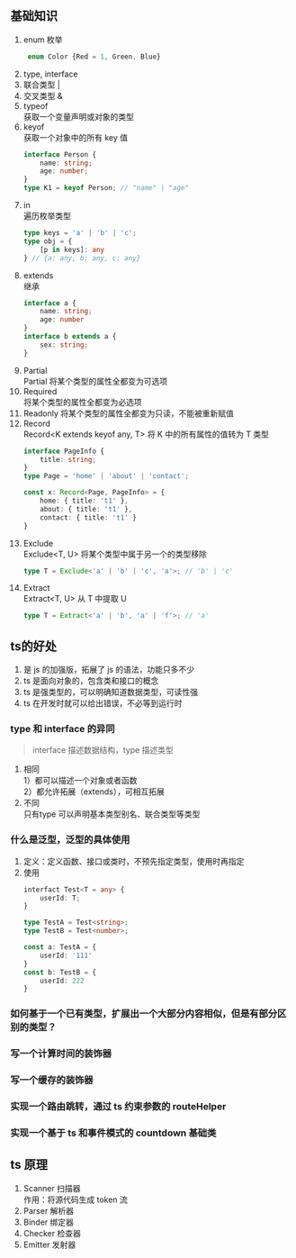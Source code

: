 ## 基础知识
1. enum 枚举
   ```ts 
    enum Color {Red = 1, Green, Blue}
    ```
2. type, interface
3. 联合类型 |
4. 交叉类型 &
5. typeof   
   获取一个变量声明或对象的类型
6. keyof   
   获取一个对象中的所有 key 值
    ```ts
    interface Person {
        name: string;
        age: number;
    }
    type K1 = keyof Person; // "name" | "age"
    ```
7. in   
   遍历枚举类型
   ```ts
   type keys = 'a' | 'b' | 'c';
   type obj = {
       [p in keys]: any
   } // {a: any, b: any, c: any}
   ```
8. extends   
   继承
   ```ts
   interface a {
       name: string;
       age: number
   }
   interface b extends a {
       sex: string;
   }
   ```
9. Partial   
   Partial<T> 将某个类型的属性全都变为可选项
10. Required   
   将某个类型的属性全都变为必选项
11. Readonly
   将某个类型的属性全都变为只读，不能被重新赋值
12. Record   
    Record<K extends keyof any, T> 将 K 中的所有属性的值转为 T 类型
    ```ts
    interface PageInfo {
        title: string;
    }
    type Page = 'home' | 'about' | 'contact';
    
    const x: Record<Page, PageInfo> = {
        home: { title: 't1' },
        about: { title: 't1' },
        contact: { title: 't1' }
    }
    ```
13. Exclude   
    Exclude<T, U> 将某个类型中属于另一个的类型移除
    ```ts
    type T = Exclude<'a' | 'b' | 'c', 'a'>; // 'b' | 'c'
    ```
14. Extract   
    Extract<T, U> 从 T 中提取 U
    ```ts
    type T = Extract<'a' | 'b', 'a' | 'f'>; // 'a'
    ```

## ts的好处
1. 是 js 的加强版，拓展了 js 的语法，功能只多不少
2. ts 是面向对象的，包含类和接口的概念
3. ts 是强类型的，可以明确知道数据类型，可读性强
4. ts 在开发时就可以给出错误，不必等到运行时
   
### type 和 interface 的异同
> interface 描述数据结构，type 描述类型
1. 相同   
    1）都可以描述一个对象或者函数   
    2）都允许拓展（extends），可相互拓展
2. 不同   
    只有type 可以声明基本类型别名、联合类型等类型
   
### 什么是泛型，泛型的具体使用
1. 定义：定义函数、接口或类时，不预先指定类型，使用时再指定
2. 使用
   ```ts
   interfact Test<T = any> {
       userId: T;
   }
   
   type TestA = Test<string>;
   type TestB = Test<number>;
   
   const a: TestA = {
       userId: '111'
   }
   const b: TestB = {
       userId: 222
   }
   ```
   
### 如何基于一个已有类型，扩展出一个大部分内容相似，但是有部分区别的类型？
### 写一个计算时间的装饰器
### 写一个缓存的装饰器
### 实现一个路由跳转，通过 ts 约束参数的 routeHelper   
### 实现一个基于 ts 和事件模式的 countdown 基础类
## ts 原理
1. Scanner 扫描器   
   作用：将源代码生成 token 流
2. Parser 解析器
3. Binder 绑定器
4. Checker 检查器
5. Emitter 发射器 